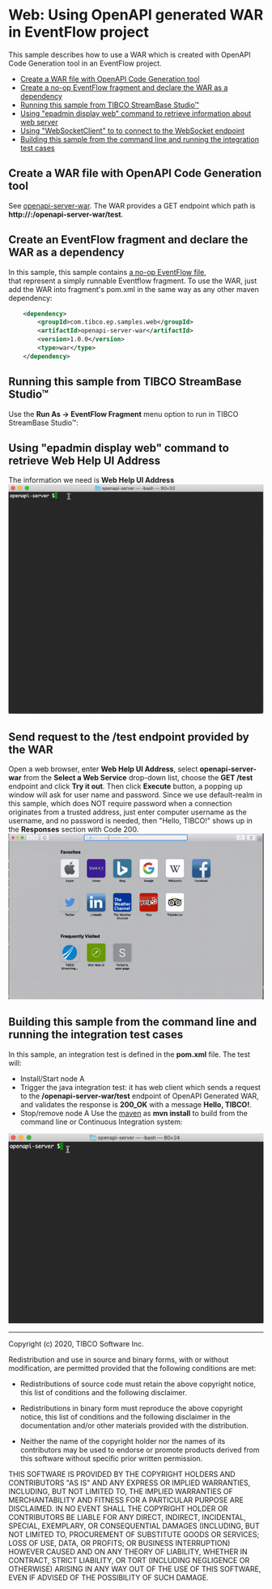 # Web: Using OpenAPI generated WAR in EventFlow project

This sample describes how to use a WAR which is created with OpenAPI Code Generation tool in an EventFlow project.

* [Create a WAR file with OpenAPI Code Generation tool](#create-war)
* [Create a no-op EventFlow fragment and declare the WAR as a dependency](#declare-the-war-as-a-dependency)
* [Running this sample from TIBCO StreamBase Studio&trade;](#running-this-sample-from-tibco-streambase-studiotrade)
* [Using "epadmin display web" command to retrieve information about web server](#using-epadmin-display-web-command-to-retrieve-information)
* [Using "WebSocketClient"  to to connect to the WebSocket endpoint](#using-websocketclient-to-connect-to-the-websocket-endpoint)
* [Building this sample from the command line and running the integration test cases](#building-this-sample-from-the-command-line-and-running-the-integration-test-cases)


<a name="create-war"></a>

## Create a WAR file with OpenAPI Code Generation tool
See [openapi-server-war](../../../../openapi-server-war/src/site/markdown/index.md).
The WAR provides a GET endpoint which path is **http://<webserver-hostname>:<webserver-port-number>/openapi-server-war/test**.


<a name="declare-the-war-as-a-dependency"></a>

## Create an EventFlow fragment and declare the WAR as a dependency
In this sample, this sample contains [a no-op EventFlow file](../../main/eventflow/com/tibco/ep/samples/web/openapi/server/eventflow/Demo.sbapp),  
that represent a simply runnable Eventflow fragment.  To use the WAR, just add the WAR into fragment's pom.xml in the same 
way as any other maven dependency:

```xml
    <dependency>
        <groupId>com.tibco.ep.samples.web</groupId>
        <artifactId>openapi-server-war</artifactId>
        <version>1.0.0</version>
        <type>war</type>
    </dependency>
``` 

<a name="running-this-sample-from-tibco-streambase-studiotrade"></a>

## Running this sample from TIBCO StreamBase Studio&trade;
Use the **Run As -> EventFlow Fragment** menu option to run in TIBCO StreamBase Studio&trade;:


<a name="using-epadmin-display-web-command-to-retrieve-information"></a>

## Using "epadmin display web" command to retrieve Web Help UI Address
The information we need is **Web Help UI Address**
![DisplayWeb](images/epadmin.gif)


<a name="using-websocketclient-to-connect-to-the-websocket-endpoint"></a>
## Send request to the /test endpoint provided by the WAR
Open a web browser, enter **Web Help UI Address**, select **openapi-server-war** from the **Select a Web Service** drop-down list, 
choose the **GET /test** endpoint and click **Try it out**. Then click **Execute** button, a popping up window will ask for user name and password. 
Since we use default-realm in this sample, which does NOT require password when a connection originates from a trusted address, 
just enter computer username as the username, and no password is needed, then "Hello, TIBCO!" shows up in the **Responses** section with Code 200.
![Help UI](images/helpui.gif)


<a name="building-this-sample-from-the-command-line-and-running-the-integration-test-cases"></a>

## Building this sample from the command line and running the integration test cases

In this sample, an integration test is defined in the **pom.xml** file. The test will:

* Install/Start node A
* Trigger the java integration test: it has web client which sends a request to the **/openapi-server-war/test** endpoint 
of OpenAPI Generated WAR, and validates the response is **200_OK** with a message **Hello, TIBCO!**.
* Stop/remove node A
Use the [maven](https://maven.apache.org) as **mvn install** to build from the command line or Continuous Integration system:

![maven](images/maven.gif)

---
Copyright (c) 2020, TIBCO Software Inc.

Redistribution and use in source and binary forms, with or without
modification, are permitted provided that the following conditions are met:

* Redistributions of source code must retain the above copyright notice, this
  list of conditions and the following disclaimer.

* Redistributions in binary form must reproduce the above copyright notice,
  this list of conditions and the following disclaimer in the documentation
  and/or other materials provided with the distribution.

* Neither the name of the copyright holder nor the names of its
  contributors may be used to endorse or promote products derived from
  this software without specific prior written permission.

THIS SOFTWARE IS PROVIDED BY THE COPYRIGHT HOLDERS AND CONTRIBUTORS "AS IS"
AND ANY EXPRESS OR IMPLIED WARRANTIES, INCLUDING, BUT NOT LIMITED TO, THE
IMPLIED WARRANTIES OF MERCHANTABILITY AND FITNESS FOR A PARTICULAR PURPOSE ARE
DISCLAIMED. IN NO EVENT SHALL THE COPYRIGHT HOLDER OR CONTRIBUTORS BE LIABLE
FOR ANY DIRECT, INDIRECT, INCIDENTAL, SPECIAL, EXEMPLARY, OR CONSEQUENTIAL
DAMAGES (INCLUDING, BUT NOT LIMITED TO, PROCUREMENT OF SUBSTITUTE GOODS OR
SERVICES; LOSS OF USE, DATA, OR PROFITS; OR BUSINESS INTERRUPTION) HOWEVER
CAUSED AND ON ANY THEORY OF LIABILITY, WHETHER IN CONTRACT, STRICT LIABILITY,
OR TORT (INCLUDING NEGLIGENCE OR OTHERWISE) ARISING IN ANY WAY OUT OF THE USE
OF THIS SOFTWARE, EVEN IF ADVISED OF THE POSSIBILITY OF SUCH DAMAGE.
